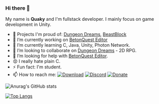
### Hi there 👋
My name is **Quaky** and I'm fullstack developer. I mainly focus on game development in Unity.

- 🤩 Projects I'm proud of: [Dungeon Dreams](https://github.com/QuakyCZ/DungeonDreams), [BeastBlock](https://beastblock.cz)
- 🔭 I’m currently working on [BetonQuest Editor](https://github.com/QuakyCZ/BetonQuestEditor)
- 🌱 I’m currently learning C, Java, Unity, Photon Network.
- 👯 I’m looking to collaborate on [Dungeon Dreams](https://github.com/QuakyCZ/DungeonDreams) - 2D RPG.
- 🤔 I’m looking for help with [BetonQuest Editor](https://github.com/QuakyCZ/BetonQuestEditor).
- 😡 I really hate plain C.
- ⚡ Fun fact: I'm student.
- 📫 How to reach me:
[![Download](https://img.shields.io/badge/Facebook-Page-blue)](https://www.facebook.com/QuakySoft)
[![Discord](https://img.shields.io/discord/696370255592685599?color=green&label=Discord)](https://discord.gg/4pHE55e)
[![Donate](https://img.shields.io/badge/MyGames-Itch.io-blue)](https://quaky.itch.io)

![Anurag's GitHub stats](https://github-readme-stats.vercel.app/api?username=QuakyCZ&show_icons=true&theme=tokyonight&text_color=ffffff&hide_border=true&icon_color=a2c4fc)

[![Top Langs](https://github-readme-stats.vercel.app/api/top-langs/?username=QuakyCZ&hide=ASP.net,HLSL,ShaderLab&theme=tokyonight&hide_border=true&text_color=ffffff)](https://github.com/anuraghazra/github-readme-stats)
